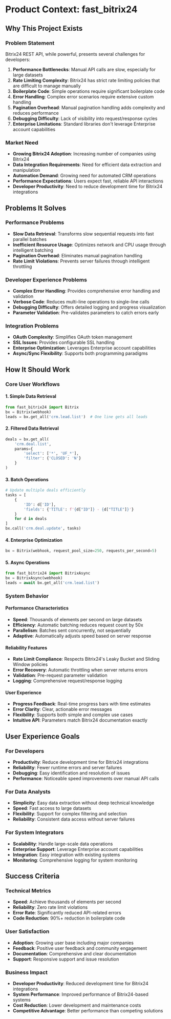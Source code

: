 # Product Context: fast_bitrix24

## Why This Project Exists

### Problem Statement
Bitrix24 REST API, while powerful, presents several challenges for developers:

1. **Performance Bottlenecks**: Manual API calls are slow, especially for large datasets
2. **Rate Limiting Complexity**: Bitrix24 has strict rate limiting policies that are difficult to manage manually
3. **Boilerplate Code**: Simple operations require significant boilerplate code
4. **Error Handling**: Complex error scenarios require extensive custom handling
5. **Pagination Overhead**: Manual pagination handling adds complexity and reduces performance
6. **Debugging Difficulty**: Lack of visibility into request/response cycles
7. **Enterprise Limitations**: Standard libraries don't leverage Enterprise account capabilities

### Market Need
- **Growing Bitrix24 Adoption**: Increasing number of companies using Bitrix24
- **Data Integration Requirements**: Need for efficient data extraction and manipulation
- **Automation Demand**: Growing need for automated CRM operations
- **Performance Expectations**: Users expect fast, reliable API interactions
- **Developer Productivity**: Need to reduce development time for Bitrix24 integrations

## Problems It Solves

### Performance Problems
- **Slow Data Retrieval**: Transforms slow sequential requests into fast parallel batches
- **Inefficient Resource Usage**: Optimizes network and CPU usage through intelligent batching
- **Pagination Overhead**: Eliminates manual pagination handling
- **Rate Limit Violations**: Prevents server failures through intelligent throttling

### Developer Experience Problems
- **Complex Error Handling**: Provides comprehensive error handling and validation
- **Verbose Code**: Reduces multi-line operations to single-line calls
- **Debugging Difficulty**: Offers detailed logging and progress visualization
- **Parameter Validation**: Pre-validates parameters to catch errors early

### Integration Problems
- **OAuth Complexity**: Simplifies OAuth token management
- **SSL Issues**: Provides configurable SSL handling
- **Enterprise Optimization**: Leverages Enterprise account capabilities
- **Async/Sync Flexibility**: Supports both programming paradigms

## How It Should Work

### Core User Workflows

#### 1. Simple Data Retrieval
```python
from fast_bitrix24 import Bitrix
bx = Bitrix(webhook)
leads = bx.get_all('crm.lead.list')  # One line gets all leads
```

#### 2. Filtered Data Retrieval
```python
deals = bx.get_all(
    'crm.deal.list',
    params={
        'select': ['*', 'UF_*'],
        'filter': {'CLOSED': 'N'}
    }
)
```

#### 3. Batch Operations
```python
# Update multiple deals efficiently
tasks = [
    {
        'ID': d['ID'],
        'fields': {'TITLE': f'{d["ID"]} - {d["TITLE"]}'}
    }
    for d in deals
]
bx.call('crm.deal.update', tasks)
```

#### 4. Enterprise Optimization
```python
bx = Bitrix(webhook, request_pool_size=250, requests_per_second=5)
```

#### 5. Async Operations
```python
from fast_bitrix24 import BitrixAsync
bx = BitrixAsync(webhook)
leads = await bx.get_all('crm.lead.list')
```

### System Behavior

#### Performance Characteristics
- **Speed**: Thousands of elements per second on large datasets
- **Efficiency**: Automatic batching reduces request count by 50x
- **Parallelism**: Batches sent concurrently, not sequentially
- **Adaptive**: Automatically adjusts speed based on server response

#### Reliability Features
- **Rate Limit Compliance**: Respects Bitrix24's Leaky Bucket and Sliding Window policies
- **Error Recovery**: Automatic throttling when server returns errors
- **Validation**: Pre-request parameter validation
- **Logging**: Comprehensive request/response logging

#### User Experience
- **Progress Feedback**: Real-time progress bars with time estimates
- **Error Clarity**: Clear, actionable error messages
- **Flexibility**: Supports both simple and complex use cases
- **Intuitive API**: Parameters match Bitrix24 documentation exactly

## User Experience Goals

### For Developers
- **Productivity**: Reduce development time for Bitrix24 integrations
- **Reliability**: Fewer runtime errors and server failures
- **Debugging**: Easy identification and resolution of issues
- **Performance**: Noticeable speed improvements over manual API calls

### For Data Analysts
- **Simplicity**: Easy data extraction without deep technical knowledge
- **Speed**: Fast access to large datasets
- **Flexibility**: Support for complex filtering and selection
- **Reliability**: Consistent data access without server failures

### For System Integrators
- **Scalability**: Handle large-scale data operations
- **Enterprise Support**: Leverage Enterprise account capabilities
- **Integration**: Easy integration with existing systems
- **Monitoring**: Comprehensive logging for system monitoring

## Success Criteria

### Technical Metrics
- **Speed**: Achieve thousands of elements per second
- **Reliability**: Zero rate limit violations
- **Error Rate**: Significantly reduced API-related errors
- **Code Reduction**: 90%+ reduction in boilerplate code

### User Satisfaction
- **Adoption**: Growing user base including major companies
- **Feedback**: Positive user feedback and community engagement
- **Documentation**: Comprehensive and clear documentation
- **Support**: Responsive support and issue resolution

### Business Impact
- **Developer Productivity**: Reduced development time for Bitrix24 integrations
- **System Performance**: Improved performance of Bitrix24-based systems
- **Cost Reduction**: Lower development and maintenance costs
- **Competitive Advantage**: Better performance than competing solutions
